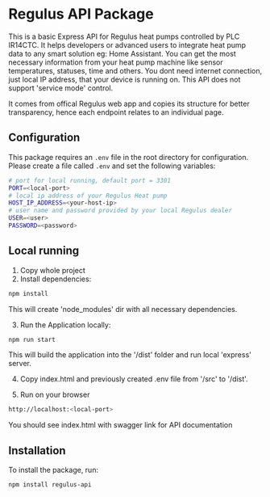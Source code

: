 # Regulus API Package

This is a basic Express API for Regulus heat pumps controlled by PLC IR14CTC. 
It helps developers or advanced users to integrate heat pump data to any smart solution eg: Home Assistant. You can get the most necessary information from your heat pump machine like sensor temperatures, statuses, time and others. You dont need internet connection, just local IP address, that your device is running on.
This API does not support 'service mode' control. 

It comes from offical Regulus web app and copies its structure for better transparency, hence each endpoint relates to an individual page. 


## Configuration

This package requires an `.env` file in the root directory for configuration. Please create a file called `.env` and set the following variables:

```bash
# port for local running, default port = 3301
PORT=<local-port>
# local ip address of your Regulus Heat pump 
HOST_IP_ADDRESS=<your-host-ip>
# user name and password provided by your local Regulus dealer 
USER=<user> 
PASSWORD=<password>
```

## Local running

1. Copy whole project
2. Install dependencies:
```bash
npm install
```
This will create 'node_modules' dir with all necessary dependencies.

3. Run the Application locally:
```bash
npm run start
```
This will build the application into the '/dist' folder and run local 'express' server.

4. Copy index.html and previously created .env file from '/src' to '/dist'.

3. Run on your browser
```bash
http://localhost:<local-port>
```
You should see index.html with swagger link for API documentation


## Installation

To install the package, run:
```bash
npm install regulus-api
```

